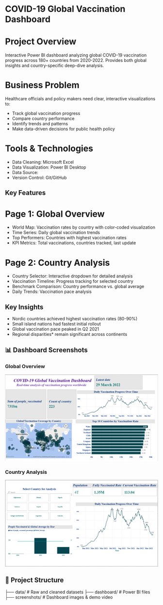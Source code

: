 # COVID-19 Global Vaccination Dashboard

# Project Overview
Interactive Power BI dashboard analyzing global COVID-19 vaccination progress across 180+ countries from 2020-2022. Provides both global insights and country-specific deep-dive analysis.

# Business Problem
Healthcare officials and policy makers need clear, interactive visualizations to:
- Track global vaccination progress
- Compare country performance 
- Identify trends and patterns
- Make data-driven decisions for public health policy

# Tools & Technologies
- Data Cleaning: Microsoft Excel
- Data Visualization: Power BI Desktop
- Data Source: 
- Version Control: Git/GitHub

## Key Features

# Page 1: Global Overview
- World Map: Vaccination rates by country with color-coded visualization
- Time Series: Daily global vaccination trends
- Top Performers: Countries with highest vaccination rates
- KPI Metrics: Total vaccinations, countries tracked, last update

# Page 2: Country Analysis
- Country Selector: Interactive dropdown for detailed analysis
- Vaccination Timeline: Progress tracking for selected country
- Benchmark Comparison: Country performance vs. global average
- Daily Trends: Vaccination pace analysis

## Key Insights
- Nordic countries achieved highest vaccination rates (80-90%)
- Small island nations had fastest initial rollout
- Global vaccination pace peaked in Q2 2021
- Regional disparities* remain significant across continents

## 📊 Dashboard Screenshots

### Global Overview
![Global Overview](global_overview.png)

### Country Analysis
![Country Analysis](country_analysis.png)

## 📁 Project Structure
├── data/                 # Raw and cleaned datasets
├── dashboard/           # Power BI files
├── screenshots/         # Dashboard images & demo video
